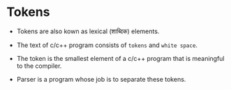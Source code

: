 # Tokens

- Tokens are also kown as lexical (शाब्दिक) elements.

- The text of c/c++ program consists of ```tokens``` and ```white space```.

- The token is the smallest element of a c/c++ program that is meaningful to the compiler.

- Parser is a program whose job is to separate these tokens.